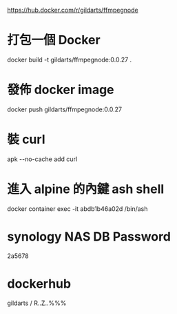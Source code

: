 https://hub.docker.com/r/gildarts/ffmpegnode

# 打包一個 Docker
docker build -t gildarts/ffmpegnode:0.0.27 .

# 發佈 docker image
docker push gildarts/ffmpegnode:0.0.27

# 裝 curl
apk --no-cache add curl

# 進入 alpine 的內鍵 ash shell
docker container exec -it abdb1b46a02d /bin/ash

# synology NAS DB Password
2a5678

# dockerhub
gildarts / R..Z..%%%